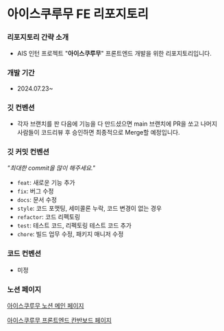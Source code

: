 # 아이스쿠루무 FE 리포지토리

### 리포지토리 간략 소개

- AIS 인턴 프로젝트 "**아이스쿠루무**" 프론트엔드 개발을 위한 리포지토리입니다.

### 개발 기간

- 2024.07.23~

### 깃 컨벤션

- 각자 브랜치를 판 다음에 기능을 다 만드셨으면 main 브랜치에 PR을 쏘고 나머지 사람들이 코드리뷰 후 승인하면 최종적으로 Merge할 예정입니다.

### 깃 커밋 컨벤션

*"최대한 commit을 많이 해주세요."*

- `feat`: 새로운 기능 추가
- `fix`: 버그 수정
- `docs`: 문서 수정
- `style`: 코드 포맷팅, 세미콜론 누락, 코드 변경이 없는 경우
- `refactor`: 코드 리펙토링
- `test`: 테스트 코드, 리펙토링 테스트 코드 추가
- `chore`: 빌드 업무 수정, 패키지 매니저 수정

### 코드 컨벤션

- 미정

### 노션 페이지

[아이스쿠루무 노션 메인 페이지](https://www.notion.so/cdc684bf4b314eb39b3fb8a3a161701c?pvs=4)

[아이스쿠루무 프론트엔드 칸반보드 페이지](https://www.notion.so/74a4db78c7cd490cb57c5562d189a420?pvs=4)
